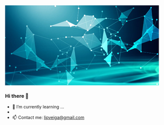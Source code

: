 ![Cover](https://github.com/LipDesigns/LipDesigns/blob/main/img/285823f61c7ed73.jpg)
### Hi there 👋

- 🌱 I’m currently learning ...
- 
- 📫 Contact me: lipveiga@gmail.com
